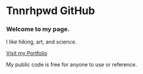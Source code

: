 # Tnnrhpwd GitHub
### Welcome to my page.

I like hiking, art, and science.

[Visit my Portfolio](https://sthopwood.com)


My public code is free for anyone to use or reference.
